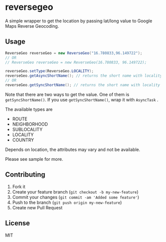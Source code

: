 # reversegeo

A simple wrapper to get the location by passing lat/long value to Google Maps Reverse Geocoding.

## Usage

```java
ReverseGeo reverseGeo = new ReverseGeo("16.780833,96.149722");
// OR
// ReverseGeo reverseGeo = new ReverseGeo(16.780833, 96.149722);

reverseGeo.setType(ReverseGeo.LOCALITY);
reverseGeo.getAsyncShortName(); // returns the short name with locality type
// OR
reverseGeo.getSyncShortName(); // returns the short name with locality type
```

Note that there are two ways to get the value. One of them is `getSyncShortName()`.
If you use `getSyncShortName()`, wrap it with `AsyncTask` .

The available types are
* ROUTE
* NEIGHBORHOOD
* SUBLOCALITY
* LOCALITY
* COUNTRY

Depends on location, the attributes may vary and not be available.

Please see sample for more.

Contributing
------------

 1. Fork it
 2. Create your feature branch (`git checkout -b my-new-feature`)
 3. Commit your changes (`git commit -am 'Added some feature'`)
 4. Push to the branch (`git push origin my-new-feature`)
 5. Create new Pull Request

License
--------

MIT
